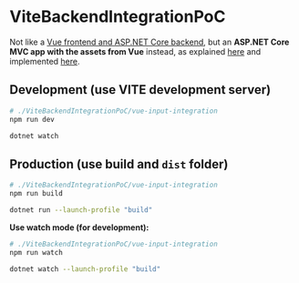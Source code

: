 # ViteBackendIntegrationPoC

Not like a
[Vue frontend and ASP.NET Core backend](https://learn.microsoft.com/en-us/visualstudio/javascript/tutorial-asp-net-core-with-vue?view=vs-2022),
but an **ASP.NET Core MVC app with the assets from Vue** instead, as explained
[here](https://vite.dev/guide/backend-integration) and implemented
[here](https://github.com/Eptagone/Vite.AspNetCore).

## Development (use VITE development server)

```bash
# ./ViteBackendIntegrationPoC/vue-input-integration
npm run dev
```

```bash
dotnet watch
```

## Production (use build and `dist` folder)

```bash
# ./ViteBackendIntegrationPoC/vue-input-integration
npm run build
```

```bash
dotnet run --launch-profile "build"
```

**Use watch mode (for development):**

```bash
# ./ViteBackendIntegrationPoC/vue-input-integration
npm run watch
```

```bash
dotnet watch --launch-profile "build"
```
